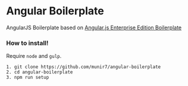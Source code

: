 # Angular Boilerplate
AngularJS Boilerplate based on [Angular.js Enterprise Edition Boilerplate](https://github.com/the-front/angularjs-ee-boilerplate)

### How to install!
Require `node` and `gulp`.
```
1. git clone https://github.com/munir7/angular-boilerplate
2. cd angular-boilerplate
3. npm run setup
```
